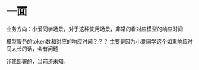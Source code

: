# 一面
业务方向：小爱同学场景，对于这种使用场景，非常的看对应模型的响应时间

模型服务的token数和对应的响应时间？？？
  主要是因为小爱同学这个如果响应时间太长的话，会有问题


非我部署的，当前还未知。



